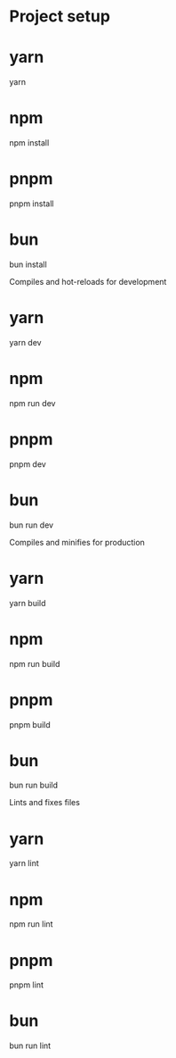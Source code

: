 # Project setup

# yarn
yarn

# npm
npm install

# pnpm
pnpm install

# bun
bun install

Compiles and hot-reloads for development

# yarn
yarn dev

# npm
npm run dev

# pnpm
pnpm dev

# bun
bun run dev

Compiles and minifies for production

# yarn
yarn build

# npm
npm run build

# pnpm
pnpm build

# bun
bun run build

Lints and fixes files

# yarn
yarn lint

# npm
npm run lint

# pnpm
pnpm lint

# bun
bun run lint
